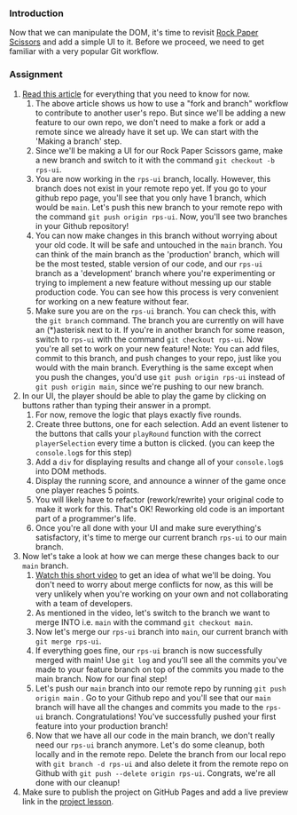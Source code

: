 ### Introduction

Now that we can manipulate the DOM, it's time to revisit [Rock Paper Scissors](https://www.theodinproject.com/paths/foundations/courses/foundations/lessons/rock-paper-scissors) and add a simple UI to it. Before we proceed, we need to get familiar with a very popular Git workflow.

### Assignment

<div class="lesson-content__panel" markdown="1">

1. [Read this article](https://blog.scottlowe.org/2015/01/27/using-fork-branch-git-workflow/) for everything that you need to know for now.
   1. The above article shows us how to use a "fork and branch" workflow to contribute to another user's repo. But since we'll be adding a new feature to our own repo, we don't need to make a fork or add a remote since we already have it set up. We can start with the 'Making a branch' step.
   2. Since we'll be making a UI for our Rock Paper Scissors game, make a new branch and switch to it with the command `git checkout -b rps-ui`.
   3. You are now working in the `rps-ui` branch, locally. However, this branch does not exist in your remote repo yet. If you go to your github repo page, you'll see that you only have 1 branch, which would be `main`. Let's push this new branch to your remote repo with the command `git push origin rps-ui`. Now, you'll see two branches in your Github repository!
   4. You can now make changes in this branch without worrying about your old code. It will be safe and untouched in the `main` branch. You can think of the main branch as the 'production' branch, which will be the most tested, stable version of our code, and our `rps-ui` branch as a 'development' branch where you're experimenting or trying to implement a new feature without messing up our stable production code. You can see how this process is very convenient for working on a new feature without fear.
   5. Make sure you are on the `rps-ui` branch. You can check this, with the `git branch` command. The branch you are currently on will have an (\*)asterisk next to it. If you're in another branch for some reason, switch to `rps-ui` with the command `git checkout rps-ui`. Now you're all set to work on your new feature! Note: You can add files, commit to this branch, and push changes to your repo, just like you would with the main branch. Everything is the same except when you push the changes, you'd use `git push origin rps-ui` instead of `git push origin main`, since we're pushing to our new branch.
2. In our UI, the player should be able to play the game by clicking on buttons rather than typing their answer in a prompt.
   1. For now, remove the logic that plays exactly five rounds.
   2. Create three buttons, one for each selection. Add an event listener to the buttons that calls your `playRound` function with the correct `playerSelection` every time a button is clicked. (you can keep the `console.log`s for this step)
   3. Add a `div` for displaying results and change all of your `console.log`s into DOM methods.
   4. Display the running score, and announce a winner of the game once one player reaches 5 points.
   5. You will likely have to refactor (rework/rewrite) your original code to make it work for this. That's OK! Reworking old code is an important part of a programmer's life.
   6. Once you're all done with your UI and make sure everything's satisfactory, it's time to merge our current branch `rps-ui` to our main branch.
3. Now let's take a look at how we can merge these changes back to our `main` branch.
   1. [Watch this short video](https://www.youtube.com/watch?v=S2TUommS3O0) to get an idea of what we'll be doing. You don't need to worry about merge conflicts for now, as this will be very unlikely when you're working on your own and not collaborating with a team of developers.
   2. As mentioned in the video, let's switch to the branch we want to merge INTO i.e. `main` with the command `git checkout main`.
   3. Now let's merge our `rps-ui` branch into `main`, our current branch with `git merge rps-ui`.
   4. If everything goes fine, our `rps-ui` branch is now successfully merged with main! Use `git log` and you'll see all the commits you've made to your feature branch on top of the commits you made to the main branch. Now for our final step!
   5. Let's push our `main` branch into our remote repo by running `git push origin main` . Go to your Github repo and you'll see that our `main` branch will have all the changes and commits you made to the `rps-ui` branch. Congratulations! You've successfully pushed your first feature into your production branch!
   6. Now that we have all our code in the main branch, we don't really need our `rps-ui` branch anymore. Let's do some cleanup, both locally and in the remote repo. Delete the branch from our local repo with `git branch -d rps-ui` and also delete it from the remote repo on Github with `git push --delete origin rps-ui`. Congrats, we're all done with our cleanup!
4. Make sure to publish the project on GitHub Pages and add a live preview link in the [project lesson](https://www.theodinproject.com/paths/foundations/courses/foundations/lessons/rock-paper-scissors).

</div>

